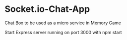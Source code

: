 # Socket.io-Chat-App
Chat Box to be used as a micro service in Memory Game 

Start Express server running on port 3000 with npm start
